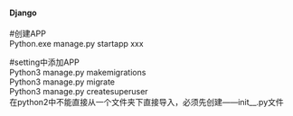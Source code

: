 #### Django
#创建APP  
Python.exe manage.py startapp xxx  

#setting中添加APP  
Python3 manage.py makemigrations  
Python3 manage.py migrate  
Python3 manage.py createsuperuser  
在python2中不能直接从一个文件夹下直接导入，必须先创建——init__.py文件  